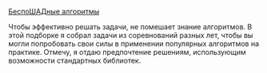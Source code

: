 [БеспоШАДные алгоритмы](https://coderun.yandex.ru/selections/atolstikov)  

Чтобы эффективно решать задачи, не помешает знание алгоритмов. В этой подборке я собрал задачи из соревнований разных лет, чтобы вы могли попробовать свои силы в применении популярных алгоритмов на практике. Отмечу, я отдаю предпочтение решениям, использующим возможности стандартных библиотек.
